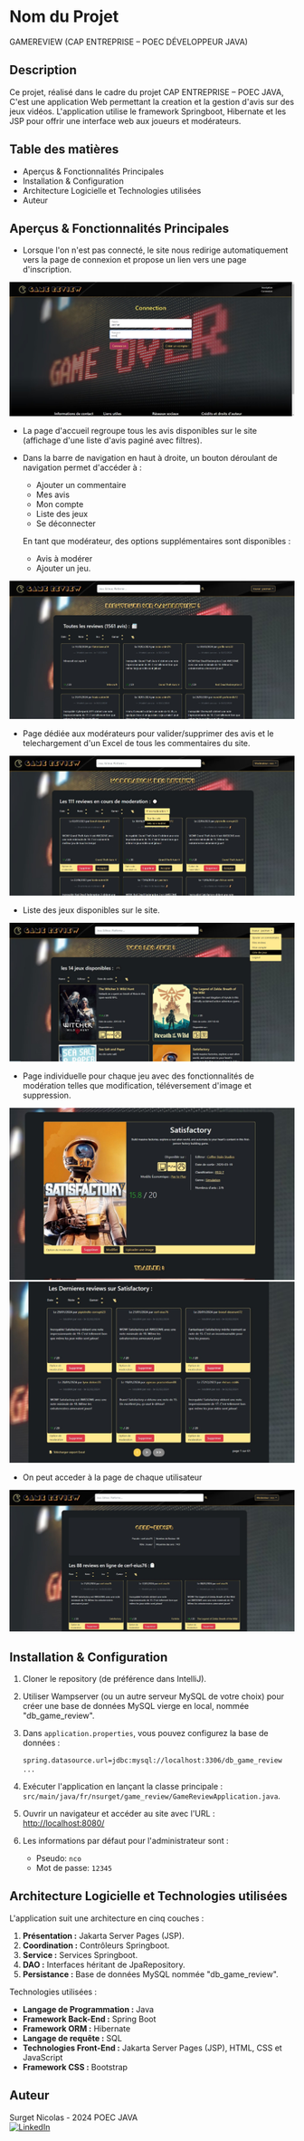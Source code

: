 # Nom du Projet

GAMEREVIEW (CAP ENTREPRISE – POEC DÉVELOPPEUR JAVA)


## Description

Ce projet, réalisé dans le cadre du projet CAP ENTREPRISE – POEC JAVA,
C'est une application Web permettant la creation et la gestion d'avis sur des jeux vidéos. 
L'application utilise le framework Springboot, Hibernate et les JSP pour offrir une interface web aux joueurs et modérateurs.

## Table des matières

- Aperçus & Fonctionnalités Principales
- Installation & Configuration
- Architecture Logicielle et Technologies utilisées
- Auteur

## Aperçus & Fonctionnalités Principales

- Lorsque l'on n'est pas connecté, le site nous redirige automatiquement vers la page de connexion et propose un lien vers une page d'inscription.

![Capture d'écran page connexion](Screen%20GameReview/Capture%20d’écran%202024-02-18%20171125.jpg)

- La page d'accueil regroupe tous les avis disponibles sur le site (affichage d'une liste d'avis paginé avec filtres).

- Dans la barre de navigation en haut à droite, un bouton déroulant de navigation permet d'accéder à :
  - Ajouter un commentaire
  - Mes avis
  - Mon compte
  - Liste des jeux
  - Se déconnecter
  
  En tant que modérateur, des options supplémentaires sont disponibles :
  - Avis à modérer
  - Ajouter un jeu.
 
![Capture d'écran page accueil](Screen%20GameReview/Capture%20d’écran%202024-02-18%20171345.jpg)

- Page dédiée aux modérateurs pour valider/supprimer des avis et le telechargement d'un Excel de tous les commentaires du site.

![Capture d'écran page connexion](Screen%20GameReview/Capture%20d’écran%202024-02-18%20172305.jpg)

- Liste des jeux disponibles sur le site.

![Capture d'écran page connexion](Screen%20GameReview/Capture%20d’écran%202024-02-18%20171835.jpg)

- Page individuelle pour chaque jeu avec des fonctionnalités de modération telles que modification, téléversement d'image et suppression.

![Capture d'écran page connexion](Screen%20GameReview/Capture%20d’écran%202024-02-18%20172620.jpg)
![Capture d'écran page connexion](Screen%20GameReview/Capture%20d’écran%202024-02-18%20172959.jpg)

- On peut acceder à la page de chaque utilisateur

![Capture d'écran page connexion](Screen%20GameReview/Capture%20d’écran%202024-02-18%20173126.jpg)


## Installation & Configuration

1. Cloner le repository (de préférence dans IntelliJ).

2. Utiliser Wampserver (ou un autre serveur MySQL de votre choix) pour créer une base de données MySQL vierge en local, nommée "db_game_review".

3. Dans `application.properties`, vous pouvez configurez la base de données :
   ```properties
   spring.datasource.url=jdbc:mysql://localhost:3306/db_game_review
   ...
   ```

4. Exécuter l'application en lançant la classe principale : `src/main/java/fr/nsurget/game_review/GameReviewApplication.java`.

5. Ouvrir un navigateur et accéder au site avec l'URL : [http://localhost:8080/](http://localhost:8080/)

6. Les informations par défaut pour l'administrateur sont :
   - Pseudo: `nco`
   - Mot de passe: `12345`


## Architecture Logicielle et Technologies utilisées

L'application suit une architecture en cinq couches :
1. **Présentation :** Jakarta Server Pages (JSP).
2. **Coordination :** Contrôleurs Springboot.
3. **Service :** Services Springboot.
4. **DAO :** Interfaces héritant de JpaRepository.
5. **Persistance :** Base de données MySQL nommée "db_game_review".

Technologies utilisées :

- **Langage de Programmation :** Java
- **Framework Back-End :** Spring Boot
- **Framework ORM :** Hibernate
- **Langage de requête :** SQL
- **Technologies Front-End :** Jakarta Server Pages (JSP), HTML, CSS et JavaScript
- **Framework CSS :** Bootstrap

## Auteur

Surget Nicolas - 2024 POEC JAVA  
 [![LinkedIn](https://img.shields.io/badge/LinkedIn-0077B5?style=for-the-badge&logo=linkedin&logoColor=white)](https://www.linkedin.com/in/nicolas-surget-94435b281/)




